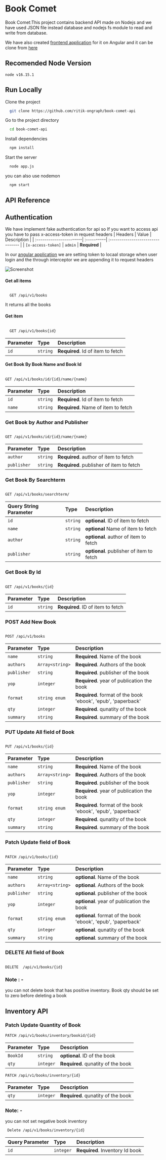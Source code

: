 
# Book Comet
Book Comet:This project contains backend API made on Nodejs and we have used JSON file instead database and nodejs fs module to read and write from database.

We have also created [frontend application](https://github.com/ritik-ongraph/book-comet-frontend.git) for it on Angular and it can be clone from [here](https://github.com/ritik-ongraph/book-comet-frontend.git)



## Recomended Node Version
```
node v16.15.1
```


## Run Locally

Clone the project

```bash
  git clone https://github.com/ritik-ongraph/book-comet-api
```

Go to the project directory

```bash
  cd book-comet-api
```

Install dependencies

```bash
  npm install
```

Start the server

```bash
  node app.js
```
you can also use nodemon
```bash
  npm start
```






## API Reference

##  Authentication

We have implement fake authentication for api so If you want to access api you have to pass x-access-token in request headers
| Headers                 | Value      | Description                       |
| :-----------------------| :----------| :-------------------------------- |
| `[x-access-token]`      | `admin`    | **Required**                      |

In our [angular application](https://github.com/ritik-ongraph/book-comet-frontend.git) we are setting token to locaal storage when user login and the through interceptor we are appending it to request headers


![Screenshot](screenshots/screenshoot1.png)
#### Get all items

```http

  GET /api/v1/books

```
It returns all the books

#### Get item

```http

  GET /api/v1/books{id}

```

| Parameter | Type     | Description                       |
| :-------- | :------- | :-------------------------------- |
| `id`      | `string` | **Required**. Id of item to fetch |



#### Get Book By Book Name and Book Id

```http

GET /api/v1/books/id/{id}/name/{name}

```
| Parameter | Type     | Description                       |
| :-------- | :------- | :-------------------------------- |
| `id`      | `string` | **Required**. Id of item to fetch |
| `name`    | `string` |  **Required**. Name of item to fetch

### Get Book by Author and Publisher
```http

GET /api/v1/books/id/{id}/name/{name}

```
| Parameter   | Type     | Description                                 |
| :--------   | :------- | :--------------------------------           |
| `author`    | `string` | **Required**. author of item to fetch       |
| `publisher` | `string` |  **Required**. publisher of item to fetch   | 


### Get Book By Searchterm

```http

GET /api/v1/books/searchterm/

```

| Query String Parameter   | Type     | Description                                 |
| :------------------------| :------- | :--------------------------------           |
|`id`                      | `string` | **optional**. ID of item to fetch           |
| `name`                   | `string` | **optional**  Name of item to fetch         |
| `author`                 | `string` | **optional**. author of item to fetch       |
| `publisher`              | `string` |  **optional**. publisher of item to fetch   | 



### Get Book By Id

```http

GET /api/v1/books/{id}

```


| Parameter   | Type     | Description                                 |
| :--------   | :------- | :--------------------------------           |
|`id`         | `string` | **Required**. ID of item to fetch           |



### POST Add New Book

```http

POST /api/v1/books

```


|  Parameter    |         Type            | Description                                                               |
| :-------------| :-----------------------| :--------------------------------                                        |
|`name`         | `string`                | **Required**. Name of the book                                           |
|`authors`      | `Array<string>`         |  **Required**. Authors of the book                                       |
|`publisher`    | `string`                | **Required**. publisher of the book                                      |
|`yop`          | `integer`               |  **Required**. year of  publication the book                             |
|`format`       | `string enum`           | **Required**. format of the book  'ebook', 'epub', 'paperback'           |
|`qty`          | `integer`               | **Required**. qunatity of the book                                       |
|`summary`      | `string`                |  **Required**. summary of the book                                       |


### PUT Update All field of Book

```http

PUT /api/v1/books/{id}

```


|  Parameter    |         Type            | Description                                                               |
| :-------------| :-----------------------| :--------------------------------                                        |
|`name`         | `string`                | **Required**. Name of the book                                           |
|`authors`      | `Array<string>`         |  **Required**. Authors of the book                                       |
|`publisher`    | `string`                | **Required**. publisher of the book                                      |
|`yop`          | `integer`               |  **Required**. year of  publication the book                             |
|`format`       | `string enum`           | **Required**. format of the book  'ebook', 'epub', 'paperback'           |
|`qty`          | `integer`               | **Required**. qunatity of the book                                       |
|`summary`      | `string`                |  **Required**. summary of the book                                       |


### Patch Update field of Book

```http

PATCH /api/v1/books/{id}

```


|  Parameter    |         Type            | Description                                                               |
| :-------------| :---------------------- | :--------------------------------                                        |
|`name`         | `string`                | **optional**. Name of the book                                           |
|`authors`      | `Array<string>`         |  **optional**. Authors of the book                                       |
|`publisher`    | `string`                | **optional**. publisher of the book                                      |
|`yop`          | `integer`               |  **optional**. year of  publication the book                             |
|`format`       | `string enum`           | **optional**. format of the book  'ebook', 'epub', 'paperback'           |
|`qty`          | `integer`               | **optional**. qunatity of the book                                       |
|`summary`      | `string`                |  **optional**. summary of the book                                       |


### DELETE  All field of Book

```http

DELETE  /api/v1/books/{id}

```
### Note : -
you can not delete book that has positive inventory.
Book qty should be set to zero before deleting a book


## Inventory API


### Patch Update Quantity of Book

```http
PATCH /api/v1/books/inventory/bookid/{id}
```


|  Parameter    |         Type            | Description                                  |
| :-------------| :-----------------------| :--------------------------------            |                      
|`BookId`       | `string`                | **optional**. ID of the book                 |
|`qty`          | `integer`               |  **Required**. qunatity of the book          |



```http
PATCH /api/v1/books/inventory/{id}
```


|  Parameter    |         Type            | Description                                  |
| :------------ | :-----------------------| :--------------------------------            |                                           
|`qty`          | `integer`               |  **Required**. qunatity of the book          |

### Note: -

you can not set negative book inventory 


```http
 Delete /api/v1/books/inventory/{id}
```
|  Query Parameter    |         Type                    | Description                                  |
| :------------------ | :-----------------------------  | :--------------------------------            |                                           
|`id`                 | `integer`                       |  **Required**. Inventory Id  book            |







